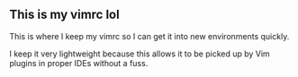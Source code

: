 ## This is my vimrc lol

This is where I keep my vimrc so I can get it into new environments quickly.

I keep it very lightweight because this allows it to be picked up by Vim plugins in proper IDEs without a fuss.
